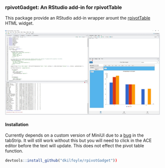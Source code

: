 ### rpivotGadget:  An RStudio add-in for rpivotTable

This package provide an RStudio add-in wrapper arount the [rpivotTable](https://github.com/smartinsightsfromdata/rpivotTable) HTML widget.

![Screenshot](Screenshot.JPG)

#### Installation

Currently depends on a custom version of MiniUI due to a [bug](https://github.com/rstudio/miniUI/issues/5) in the tabStrip. It will still work without this but you will need to click in the ACE editor before the text will update. This does not effect the pivot table function. 

```R
devtools::install_github("dkilfoyle/rpivotGadget"))
```
